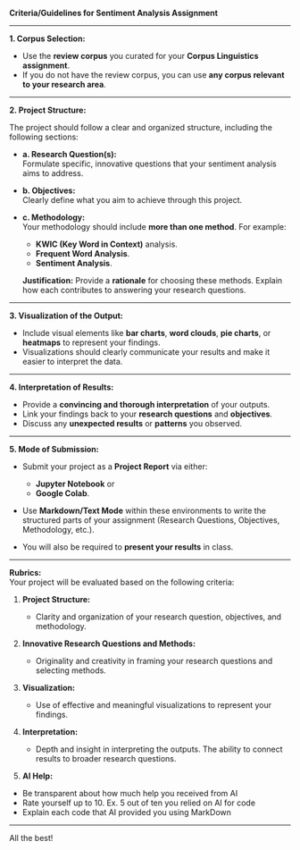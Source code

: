 **Criteria/Guidelines for Sentiment Analysis Assignment**

---

**1. Corpus Selection:**  
- Use the **review corpus** you curated for your **Corpus Linguistics assignment**.
- If you do not have the review corpus, you can use **any corpus relevant to your research area**.

---

**2. Project Structure:**

The project should follow a clear and organized structure, including the following sections:

- **a. Research Question(s):**  
  Formulate specific, innovative questions that your sentiment analysis aims to address.

- **b. Objectives:**  
  Clearly define what you aim to achieve through this project.
  
- **c. Methodology:**  
  Your methodology should include **more than one method**. For example:
  - **KWIC (Key Word in Context)** analysis.
  - **Frequent Word Analysis**.
  - **Sentiment Analysis**.
  
  **Justification:** Provide a **rationale** for choosing these methods. Explain how each contributes to answering your research questions.

---

**3. Visualization of the Output:**  
- Include visual elements like **bar charts**, **word clouds**, **pie charts**, or **heatmaps** to represent your findings.
- Visualizations should clearly communicate your results and make it easier to interpret the data.

---

**4. Interpretation of Results:**  
- Provide a **convincing and thorough interpretation** of your outputs.
- Link your findings back to your **research questions** and **objectives**.
- Discuss any **unexpected results** or **patterns** you observed.

---

**5. Mode of Submission:**  
- Submit your project as a **Project Report** via either:
  - **Jupyter Notebook** or
  - **Google Colab**.

- Use **Markdown/Text Mode** within these environments to write the structured parts of your assignment (Research Questions, Objectives, Methodology, etc.).

- You will also be required to **present your results** in class.

---

**Rubrics:**  
Your project will be evaluated based on the following criteria:

1. **Project Structure:**  
   - Clarity and organization of your research question, objectives, and methodology.

2. **Innovative Research Questions and Methods:**  
   - Originality and creativity in framing your research questions and selecting methods.

3. **Visualization:**  
   - Use of effective and meaningful visualizations to represent your findings.

4. **Interpretation:**  
   - Depth and insight in interpreting the outputs. The ability to connect results to broader research questions.

5. **AI Help:**
  - Be transparent about how much help you received from AI
  - Rate yourself up to 10. Ex. 5 out of ten you relied on AI for code
  - Explain each code that AI provided you using MarkDown


---

All the best!


